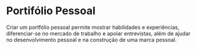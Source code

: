 # Portifólio Pessoal
 Criar um portfólio pessoal permite mostrar habilidades e experiências, diferenciar-se no mercado de trabalho e apoiar entrevistas, além de ajudar no desenvolvimento pessoal e na construção de uma marca pessoal.
